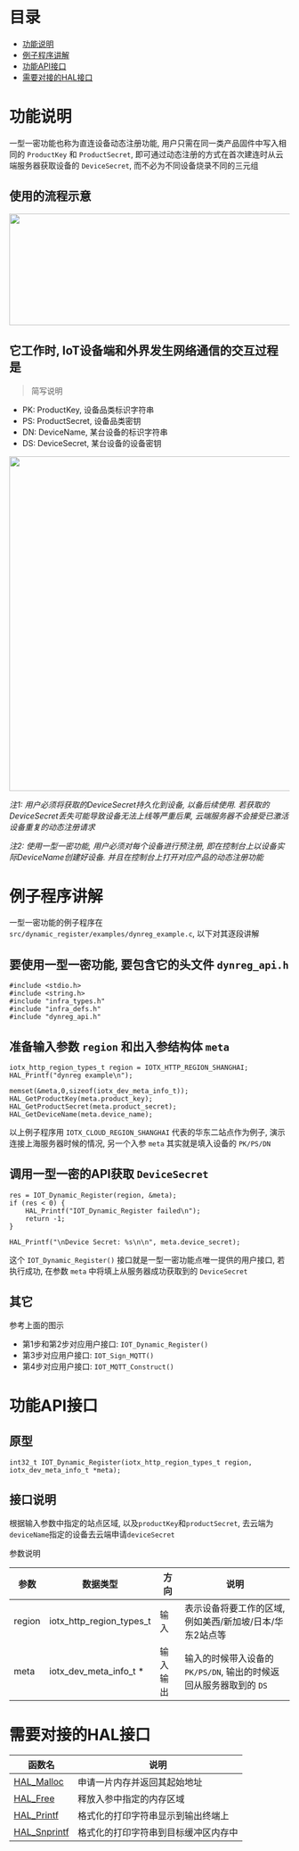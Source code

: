 # <a name="目录">目录</a>
+ [功能说明](#功能说明)
+ [例子程序讲解](#例子程序讲解)
+ [功能API接口](#功能API接口)
+ [需要对接的HAL接口](#需要对接的HAL接口)

# <a name="功能说明">功能说明</a>

一型一密功能也称为直连设备动态注册功能, 用户只需在同一类产品固件中写入相同的 `ProductKey` 和 `ProductSecret`, 即可通过动态注册的方式在首次建连时从云端服务器获取设备的 `DeviceSecret`, 而不必为不同设备烧录不同的三元组

使用的流程示意
---

<img src="https://code.aliyun.com/edward.yangx/public-docs/raw/master/images/dynreg_console_flow.png" width="1200" height="200" />

它工作时, IoT设备端和外界发生网络通信的交互过程是
---
> 简写说明
>
+ PK: ProductKey, 设备品类标识字符串
+ PS: ProductSecret, 设备品类密钥
+ DN: DeviceName, 某台设备的标识字符串
+ DS: DeviceSecret, 某台设备的设备密钥


<img src="https://code.aliyun.com/edward.yangx/public-docs/raw/master/images/dynreg_network_flow.png" width="800" height="600" />

*注1: 用户必须将获取的DeviceSecret持久化到设备, 以备后续使用. 若获取的DeviceSecret丢失可能导致设备无法上线等严重后果, 云端服务器不会接受已激活设备重复的动态注册请求*

*注2: 使用一型一密功能, 用户必须对每个设备进行预注册, 即在控制台上以设备实际DeviceName创建好设备. 并且在控制台上打开对应产品的动态注册功能*

# <a name="例子程序讲解">例子程序讲解</a>

一型一密功能的例子程序在 `src/dynamic_register/examples/dynreg_example.c`, 以下对其逐段讲解

要使用一型一密功能, 要包含它的头文件 `dynreg_api.h`
---

    #include <stdio.h>
    #include <string.h>
    #include "infra_types.h"
    #include "infra_defs.h"
    #include "dynreg_api.h"

准备输入参数 `region` 和出入参结构体 `meta`
---

    iotx_http_region_types_t region = IOTX_HTTP_REGION_SHANGHAI;
    HAL_Printf("dynreg example\n");

    memset(&meta,0,sizeof(iotx_dev_meta_info_t));
    HAL_GetProductKey(meta.product_key);
    HAL_GetProductSecret(meta.product_secret);
    HAL_GetDeviceName(meta.device_name);

以上例子程序用 `IOTX_CLOUD_REGION_SHANGHAI` 代表的华东二站点作为例子, 演示连接上海服务器时候的情况, 另一个入参 `meta` 其实就是填入设备的 `PK/PS/DN`

调用一型一密的API获取 `DeviceSecret`
---

    res = IOT_Dynamic_Register(region, &meta);
    if (res < 0) {
        HAL_Printf("IOT_Dynamic_Register failed\n");
        return -1;
    }

    HAL_Printf("\nDevice Secret: %s\n\n", meta.device_secret);

这个 `IOT_Dynamic_Register()` 接口就是一型一密功能点唯一提供的用户接口, 若执行成功, 在参数 `meta` 中将填上从服务器成功获取到的 `DeviceSecret`

其它
---
参考上面的图示

+ 第1步和第2步对应用户接口: `IOT_Dynamic_Register()`
+ 第3步对应用户接口: `IOT_Sign_MQTT()`
+ 第4步对应用户接口: `IOT_MQTT_Construct()`

# <a name="功能API接口">功能API接口</a>

原型
---

    int32_t IOT_Dynamic_Register(iotx_http_region_types_t region, iotx_dev_meta_info_t *meta);

接口说明
---

根据输入参数中指定的站点区域, 以及`productKey`和`productSecret`, 去云端为`deviceName`指定的设备去云端申请`deviceSecret`

参数说明

| 参数    | 数据类型                    | 方向        | 说明
|---------|-----------------------------|-------------|---------------------------------------------------------------------
| region  | iotx_http_region_types_t    | 输入        | 表示设备将要工作的区域, 例如美西/新加坡/日本/华东2站点等
| meta    | iotx_dev_meta_info_t *      | 输入输出    | 输入的时候带入设备的 `PK/PS/DN`, 输出的时候返回从服务器取到的 `DS`

# <a name="需要对接的HAL接口">需要对接的HAL接口</a>

| 函数名                                                                                                                                  | 说明
|-----------------------------------------------------------------------------------------------------------------------------------------|-----------------------------------------
| [HAL_Malloc](https://code.aliyun.com/edward.yangx/public-docs/wikis/user-guide/linkkit/Prog_Guide/HAL/Basic_Requires#HAL_Malloc)        | 申请一片内存并返回其起始地址
| [HAL_Free](https://code.aliyun.com/edward.yangx/public-docs/wikis/user-guide/linkkit/Prog_Guide/HAL/Basic_Requires#HAL_Free)            | 释放入参中指定的内存区域
| [HAL_Printf](https://code.aliyun.com/edward.yangx/public-docs/wikis/user-guide/linkkit/Prog_Guide/HAL/Basic_Requires#HAL_Printf)        | 格式化的打印字符串显示到输出终端上
| [HAL_Snprintf](https://code.aliyun.com/edward.yangx/public-docs/wikis/user-guide/linkkit/Prog_Guide/HAL/Basic_Requires#HAL_Snprintf)    | 格式化的打印字符串到目标缓冲区内存中

